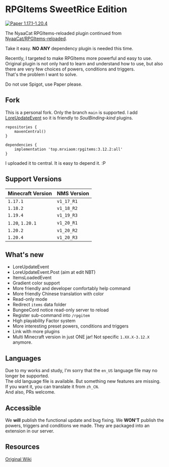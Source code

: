 # RPGItems SweetRice Edition

[![Paper 1.17.1-1.20.4](https://img.shields.io/badge/Paper-1.17.1--1.20.4-blue)](https://img.shields.io/badge/Paper-1.17.1--1.20.4-blue)

The NyaaCat RPGItems-reloaded plugin continued from [NyaaCat/RPGItems-reloaded](https://github.com/NyaaCat/RPGItems-reloaded).

Take it easy. **NO ANY** dependency plugin is needed this time.

Recently, I targeted to make RPGItems more powerful and easy to use.  
Original plugin is not only hard to learn and understand how to use, but also there are very few choices of powers, conditions and triggers.  
That's the problem I want to solve.

Do not use Spigot, use Paper please.

## Fork

This is a personal fork. Only the branch `main` is supported. I add [LoreUpdateEvent](/src/main/java/think/rpgitems/event/LoreUpdateEvent.java) so it is friendly to *SoulBinding-kind* plugins. 
```grovvy
repositories {
    mavenCentral()
}

dependencies {
    implementation 'top.mrxiaom:rpgitems:3.12.2:all'
}

```
I uploaded it to central. It is easy to depend it. :P

## Support Versions

| Minecraft Version | NMS Version |
|-------------------|-------------|
| `1.17.1`          | `v1_17_R1`  |
| `1.18.2`          | `v1_18_R2`  |
| `1.19.4`          | `v1_19_R3`  |
| `1.20`, `1.20.1`  | `v1_20_R1`  |
| `1.20.2`          | `v1_20_R2`  |
| `1.20.4`          | `v1_20_R3`  |


## What's new 

* LoreUpdateEvent
* LoreUpdateEvent.Post (aim at edit NBT)
* ItemsLoadedEvent
* Gradient color support
* More friendly and developer comfortably help command
* More friendly Chinese translation with color
* Read-only mode
* Redirect `items` data folder
* BungeeCord notice read-only server to reload
* Register sub-command into `/rpgitem`
* High playability Factor system
* More interesting preset powers, conditions and triggers
* Link with more plugins
* Multi Minecraft version in just ONE jar! Not specific `1.XX.X-3.12.X` anymore.

## Languages

Due to my works and study, I'm sorry that the `en_US` language file may no longer be supported.  
The old language file is available. But something new features are missing.  
If you want it, you can translate it from `zh_CN`.  
And also, PRs welcome.

## Accessible

We **will** publish the functional update and bug fixing. We **WON'T** publish the powers, triggers and conditions we made. They are packaged into an extension in our server.

## Resources

[Original Wiki](https://nyaacat.github.io/RPGItems-wiki/#/)
